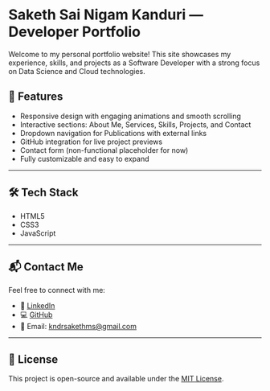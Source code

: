 # Saketh Sai Nigam Kanduri — Developer Portfolio

Welcome to my personal portfolio website! This site showcases my experience, skills, and projects as a Software Developer with a strong focus on Data Science and Cloud technologies.

## 🚀 Features

- Responsive design with engaging animations and smooth scrolling
- Interactive sections: About Me, Services, Skills, Projects, and Contact
- Dropdown navigation for Publications with external links
- GitHub integration for live project previews
- Contact form (non-functional placeholder for now)
- Fully customizable and easy to expand

---

## 🛠️ Tech Stack

- HTML5
- CSS3
- JavaScript

---

## 📬 Contact Me

Feel free to connect with me:

- 💼 [LinkedIn](https://linkedin.com/in/kandurisakethsainigam)
- 💻 [GitHub](https://github.com/SakethSaiNigam)
- 📧 Email: kndrsakethms@gmail.com

---

## 📝 License

This project is open-source and available under the [MIT License](LICENSE).


